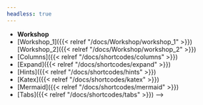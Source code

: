 ```yaml
---
headless: true
---
```


-   **Workshop**
    <!-- - [p5]({{< relref "/docs/shortcodes/p5" >}}) -->
-   [Workshop_1]({{< relref "/docs/Workshop/workshop_1" >}})
    <!-- - [Buttons]({{< relref "/docs/shortcodes/buttons" >}}) -->
    [Workshop_2]({{< relref "/docs/Workshop/workshop_2" >}}) 
-   [Columns]({{< relref "/docs/shortcodes/columns" >}})
-   [Expand]({{< relref "/docs/shortcodes/expand" >}})
-   [Hints]({{< relref "/docs/shortcodes/hints" >}})
-   [Katex]({{< relref "/docs/shortcodes/katex" >}})
-   [Mermaid]({{< relref "/docs/shortcodes/mermaid" >}})
-   [Tabs]({{< relref "/docs/shortcodes/tabs" >}}) -->
    <br />
